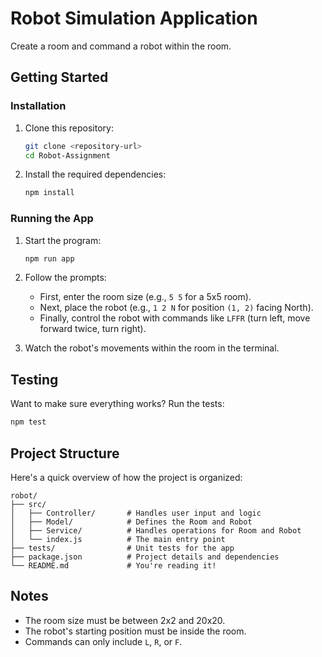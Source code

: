 # Robot Simulation Application
Create a room and command a robot within the room.

## Getting Started

### Installation

1. Clone this repository:
   ```bash
   git clone <repository-url>
   cd Robot-Assignment
   ```

2. Install the required dependencies:
   ```bash
   npm install
   ```

### Running the App

1. Start the program:
   ```bash
   npm run app
   ```

2. Follow the prompts:
   - First, enter the room size (e.g., `5 5` for a 5x5 room).
   - Next, place the robot (e.g., `1 2 N` for position `(1, 2)` facing North).
   - Finally, control the robot with commands like `LFFR` (turn left, move forward twice, turn right).

3. Watch the robot's movements within the room in the terminal.

## Testing

Want to make sure everything works? Run the tests:
```bash
npm test
```

## Project Structure

Here's a quick overview of how the project is organized:

```
robot/
├── src/
│   ├── Controller/       # Handles user input and logic
│   ├── Model/            # Defines the Room and Robot
│   ├── Service/          # Handles operations for Room and Robot
│   └── index.js          # The main entry point
├── tests/                # Unit tests for the app
├── package.json          # Project details and dependencies
└── README.md             # You're reading it!
```

## Notes

- The room size must be between 2x2 and 20x20.
- The robot's starting position must be inside the room.
- Commands can only include `L`, `R`, or `F`.
